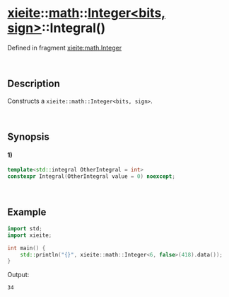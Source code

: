 # [xieite](../../../../../xieite.md)\:\:[math](../../../../../math.md)\:\:[Integer<bits, sign>](../../../integer.md)\:\:Integral\(\)
Defined in fragment [xieite:math.Integer](../../../../../../../src/math/integer.cpp)

&nbsp;

## Description
Constructs a `xieite::math::Integer<bits, sign>`.

&nbsp;

## Synopsis
#### 1)
```cpp
template<std::integral OtherIntegral = int>
constexpr Integral(OtherIntegral value = 0) noexcept;
```

&nbsp;

## Example
```cpp
import std;
import xieite;

int main() {
    std::println("{}", xieite::math::Integer<6, false>(418).data());
}
```
Output:
```
34
```
